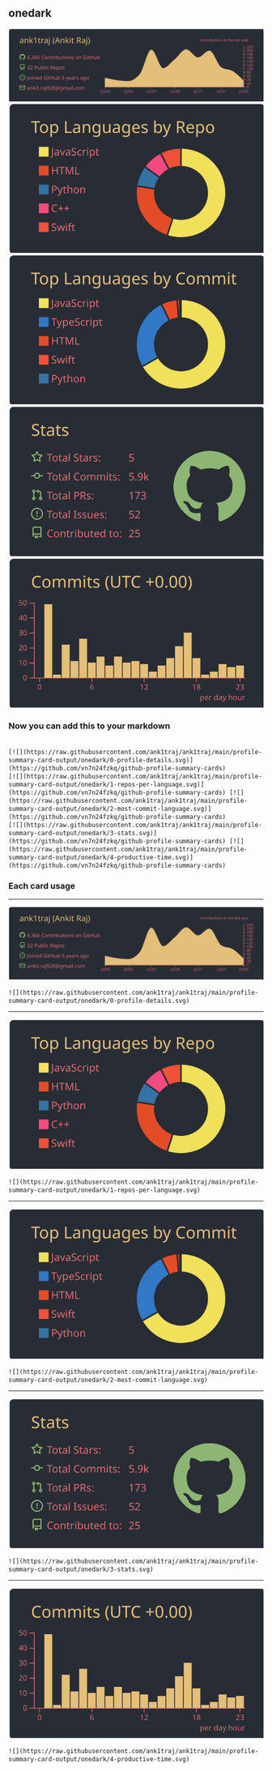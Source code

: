## onedark

[![](./0-profile-details.svg)](https://github.com/vn7n24fzkq/github-profile-summary-cards)
[![](./1-repos-per-language.svg)](https://github.com/vn7n24fzkq/github-profile-summary-cards) [![](./2-most-commit-language.svg)](https://github.com/vn7n24fzkq/github-profile-summary-cards)
[![](./3-stats.svg)](https://github.com/vn7n24fzkq/github-profile-summary-cards) [![](./4-productive-time.svg)](https://github.com/vn7n24fzkq/github-profile-summary-cards)
### Now you can add this to your markdown
```

[![](https://raw.githubusercontent.com/ank1traj/ank1traj/main/profile-summary-card-output/onedark/0-profile-details.svg)](https://github.com/vn7n24fzkq/github-profile-summary-cards)
[![](https://raw.githubusercontent.com/ank1traj/ank1traj/main/profile-summary-card-output/onedark/1-repos-per-language.svg)](https://github.com/vn7n24fzkq/github-profile-summary-cards) [![](https://raw.githubusercontent.com/ank1traj/ank1traj/main/profile-summary-card-output/onedark/2-most-commit-language.svg)](https://github.com/vn7n24fzkq/github-profile-summary-cards)
[![](https://raw.githubusercontent.com/ank1traj/ank1traj/main/profile-summary-card-output/onedark/3-stats.svg)](https://github.com/vn7n24fzkq/github-profile-summary-cards) [![](https://raw.githubusercontent.com/ank1traj/ank1traj/main/profile-summary-card-output/onedark/4-productive-time.svg)](https://github.com/vn7n24fzkq/github-profile-summary-cards)

```

### Each card usage
---

![](./0-profile-details.svg)

```
![](https://raw.githubusercontent.com/ank1traj/ank1traj/main/profile-summary-card-output/onedark/0-profile-details.svg)
```

    

---

![](./1-repos-per-language.svg)

```
![](https://raw.githubusercontent.com/ank1traj/ank1traj/main/profile-summary-card-output/onedark/1-repos-per-language.svg)
```

    

---

![](./2-most-commit-language.svg)

```
![](https://raw.githubusercontent.com/ank1traj/ank1traj/main/profile-summary-card-output/onedark/2-most-commit-language.svg)
```

    

---

![](./3-stats.svg)

```
![](https://raw.githubusercontent.com/ank1traj/ank1traj/main/profile-summary-card-output/onedark/3-stats.svg)
```

    

---

![](./4-productive-time.svg)

```
![](https://raw.githubusercontent.com/ank1traj/ank1traj/main/profile-summary-card-output/onedark/4-productive-time.svg)
```

    
